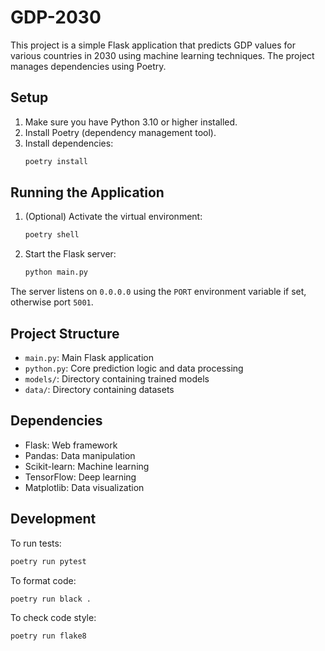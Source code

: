 # GDP-2030

This project is a simple Flask application that predicts GDP values for various countries in 2030 using machine learning techniques. The project manages dependencies using Poetry.

## Setup

1. Make sure you have Python 3.10 or higher installed.
2. Install Poetry (dependency management tool).
3. Install dependencies:
   ```bash
   poetry install
   ```

## Running the Application

1. (Optional) Activate the virtual environment:
   ```bash
   poetry shell
   ```
2. Start the Flask server:
   ```bash
   python main.py
   ```

The server listens on `0.0.0.0` using the `PORT` environment variable if set, otherwise port `5001`.

## Project Structure

- `main.py`: Main Flask application
- `python.py`: Core prediction logic and data processing
- `models/`: Directory containing trained models
- `data/`: Directory containing datasets

## Dependencies

- Flask: Web framework
- Pandas: Data manipulation
- Scikit-learn: Machine learning
- TensorFlow: Deep learning
- Matplotlib: Data visualization

## Development

To run tests:
```bash
poetry run pytest
```

To format code:
```bash
poetry run black .
```

To check code style:
```bash
poetry run flake8
```
